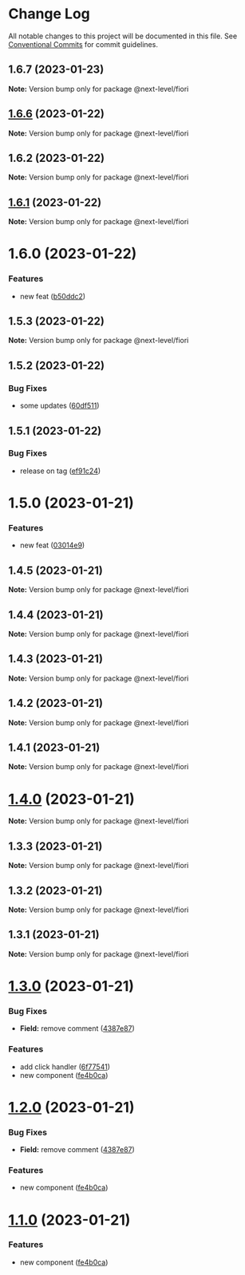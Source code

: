 # Change Log

All notable changes to this project will be documented in this file.
See [Conventional Commits](https://conventionalcommits.org) for commit guidelines.

## 1.6.7 (2023-01-23)

**Note:** Version bump only for package @next-level/fiori





## [1.6.6](https://github.com/ilhan007/npmnext-sample/compare/v1.6.5...v1.6.6) (2023-01-22)

**Note:** Version bump only for package @next-level/fiori





## 1.6.2 (2023-01-22)


**Note:** Version bump only for package @next-level/fiori





## [1.6.1](https://github.com/ilhan007/npmnext-sample/compare/v1.6.0...v1.6.1) (2023-01-22)

**Note:** Version bump only for package @next-level/fiori





# 1.6.0 (2023-01-22)


### Features

* new feat ([b50ddc2](https://github.com/ilhan007/npmnext-sample/commit/b50ddc2187910f2d0c52ff8b9b909fe1c8b644a0))





## 1.5.3 (2023-01-22)

**Note:** Version bump only for package @next-level/fiori





## 1.5.2 (2023-01-22)


### Bug Fixes

* some updates ([60df511](https://github.com/ilhan007/npmnext-sample/commit/60df5115908c233e802385e95fb6c1fdfe6002cf))





## 1.5.1 (2023-01-22)


### Bug Fixes

* release on tag ([ef91c24](https://github.com/ilhan007/npmnext-sample/commit/ef91c24824fe455eded27a642708ade888ef176f))





# 1.5.0 (2023-01-21)


### Features

* new feat ([03014e9](https://github.com/ilhan007/npmnext-sample/commit/03014e9d0b7f53a662132de1a153ac17a0d310fa))





## 1.4.5 (2023-01-21)

**Note:** Version bump only for package @next-level/fiori





## 1.4.4 (2023-01-21)

**Note:** Version bump only for package @next-level/fiori





## 1.4.3 (2023-01-21)

**Note:** Version bump only for package @next-level/fiori





## 1.4.2 (2023-01-21)

**Note:** Version bump only for package @next-level/fiori





## 1.4.1 (2023-01-21)

**Note:** Version bump only for package @next-level/fiori





# [1.4.0](https://github.com/ilhan007/npmnext-sample/compare/v1.3.3...v1.4.0) (2023-01-21)

**Note:** Version bump only for package @next-level/fiori





## 1.3.3 (2023-01-21)

**Note:** Version bump only for package @next-level/fiori





## 1.3.2 (2023-01-21)

**Note:** Version bump only for package @next-level/fiori





## 1.3.1 (2023-01-21)

**Note:** Version bump only for package @next-level/fiori





# [1.3.0](https://github.com/ilhan007/npmnext-sample/compare/v1.2.6...v1.3.0) (2023-01-21)


### Bug Fixes

* **Field:** remove comment ([4387e87](https://github.com/ilhan007/npmnext-sample/commit/4387e87243a3ab9a9bf921142415764c6ad106bf))


### Features

* add click handler ([6f77541](https://github.com/ilhan007/npmnext-sample/commit/6f77541ad163bf31910be037bf648207cf743e6f))
* new component ([fe4b0ca](https://github.com/ilhan007/npmnext-sample/commit/fe4b0ca8beb5504305bc432f404f6338ad5f6a9a))





# [1.2.0](https://github.com/ilhan007/npmnext-sample/compare/v1.2.6...v1.2.0) (2023-01-21)


### Bug Fixes

* **Field:** remove comment ([4387e87](https://github.com/ilhan007/npmnext-sample/commit/4387e87243a3ab9a9bf921142415764c6ad106bf))


### Features

* new component ([fe4b0ca](https://github.com/ilhan007/npmnext-sample/commit/fe4b0ca8beb5504305bc432f404f6338ad5f6a9a))





# [1.1.0](https://github.com/ilhan007/npmnext-sample/compare/v1.2.6...v1.1.0) (2023-01-21)


### Features

* new component ([fe4b0ca](https://github.com/ilhan007/npmnext-sample/commit/fe4b0ca8beb5504305bc432f404f6338ad5f6a9a))
